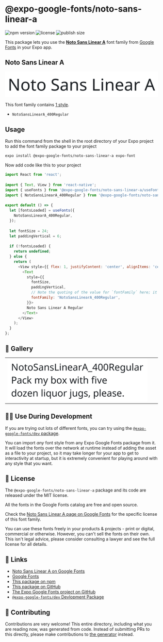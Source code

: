 # @expo-google-fonts/noto-sans-linear-a

![npm version](https://flat.badgen.net/npm/v/@expo-google-fonts/noto-sans-linear-a)
![license](https://flat.badgen.net/github/license/expo/google-fonts)
![publish size](https://flat.badgen.net/packagephobia/install/@expo-google-fonts/noto-sans-linear-a)

This package lets you use the [**Noto Sans Linear A**](https://fonts.google.com/specimen/Noto+Sans+Linear+A) font family from [Google Fonts](https://fonts.google.com/) in your Expo app.

## Noto Sans Linear A

![Noto Sans Linear A](./font-family.png)

This font family contains [1 style](#-gallery).

- `NotoSansLinearA_400Regular`

## Usage

Run this command from the shell in the root directory of your Expo project to add the font family package to your project
```sh
expo install @expo-google-fonts/noto-sans-linear-a expo-font
```

Now add code like this to your project
```js
import React from 'react';

import { Text, View } from 'react-native';
import { useFonts } from '@expo-google-fonts/noto-sans-linear-a/useFonts';
import { NotoSansLinearA_400Regular } from '@expo-google-fonts/noto-sans-linear-a/400Regular';

export default () => {
  let [fontsLoaded] = useFonts({
    NotoSansLinearA_400Regular,
  });

  let fontSize = 24;
  let paddingVertical = 6;

  if (!fontsLoaded) {
    return undefined;
  } else {
    return (
      <View style={{ flex: 1, justifyContent: 'center', alignItems: 'center' }}>
        <Text
          style={{
            fontSize,
            paddingVertical,
            // Note the quoting of the value for `fontFamily` here; it expects a string!
            fontFamily: 'NotoSansLinearA_400Regular',
          }}>
          Noto Sans Linear A Regular
        </Text>
      </View>
    );
  }
};

```

## 🔡 Gallery


||||
|-|-|-|
|![NotoSansLinearA_400Regular](.//400Regular/NotoSansLinearA_400Regular.ttf.png)||||


## 👩‍💻 Use During Development

If you are trying out lots of different fonts, you can try using the [`@expo-google-fonts/dev` package](https://github.com/expo/google-fonts/tree/master/font-packages/dev#readme).

You can import *any* font style from any Expo Google Fonts package from it. It will load the fonts
over the network at runtime instead of adding the asset as a file to your project, so it may take longer
for your app to get to interactivity at startup, but it is extremely convenient
for playing around with any style that you want.

## 📖 License

The `@expo-google-fonts/noto-sans-linear-a` package and its code are released under the MIT license.

All the fonts in the Google Fonts catalog are free and open source.

Check the [Noto Sans Linear A page on Google Fonts](https://fonts.google.com/specimen/Noto+Sans+Linear+A) for the specific license of this font family.

You can use these fonts freely in your products & projects - print or digital, commercial or otherwise. However, you can't sell the fonts on their own. This isn't legal advice, please consider consulting a lawyer and see the full license for all details.

## 🔗 Links

- [Noto Sans Linear A on Google Fonts](https://fonts.google.com/specimen/Noto+Sans+Linear+A)
- [Google Fonts](https://fonts.google.com/)
- [This package on npm](https://www.npmjs.com/package/@expo-google-fonts/noto-sans-linear-a)
- [This package on GitHub](https://github.com/expo/google-fonts/tree/master/font-packages/noto-sans-linear-a)
- [The Expo Google Fonts project on GitHub](https://github.com/expo/google-fonts)
- [`@expo-google-fonts/dev` Devlopment Package](https://github.com/expo/google-fonts/tree/master/font-packages/dev)

## 🤝 Contributing

Contributions are very welcome! This entire directory, including what you are reading now, was generated from code. Instead of submitting PRs to this directly, please make contributions to [the generator](https://github.com/expo/google-fonts/tree/master/packages/generator) instead.

